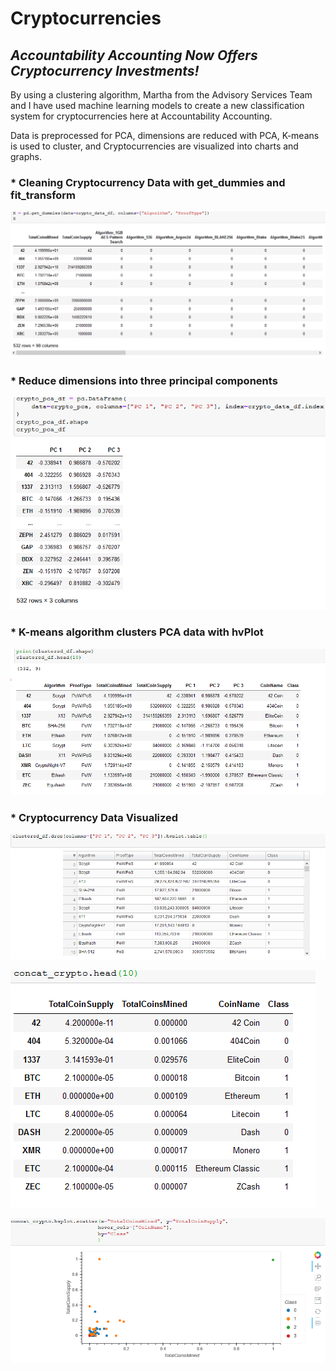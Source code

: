 # Cryptocurrencies

## *Accountability Accounting Now Offers Cryptocurrency Investments!*

By using a clustering algorithm, Martha from the Advisory Services Team and I have used machine learning models to create
a new classification system for cryptocurrencies here at Accountability Accounting. 

Data is preprocessed for PCA, dimensions are reduced with PCA, K-means is used to cluster, and Cryptocurrencies are
visualized into charts and graphs. 


###  * Cleaning Cryptocurrency Data with get_dummies and fit_transform
![Mod18Images/D1](Mod18Images/D1.PNG)



### * Reduce dimensions into three principal components

![Mod18Images/D2](Mod18Images/D2.PNG)

### * K-means algorithm clusters PCA data with hvPlot
![Mod18Images/D3](Mod18Images/D3.PNG)

### * Cryptocurrency Data Visualized 
![Mod18Images/D41](Mod18Images/D41.PNG)

![Mod18Images/D42](Mod18Images/D42.PNG)

![Mod18Images/D43](Mod18Images/D43.PNG)
